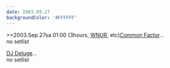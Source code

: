 ```yaml
---
date: 2003.09.27
backgroundColor: '#FFFFFF'
---
```


\>>2003.Sep.27sa 01:00 (3hours, [WNUR](http://www.wnur.org/), etc)[Common Factor](http://www.commonfactor.net/)...  
no setlist  

[DJ Deluge](http://www.djdeluge.com/)...  
no setlist